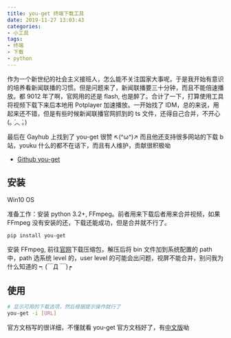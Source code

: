```yaml
---
title: you-get 终端下载工具
date: 2019-11-27 13:03:43
categories:
- 小工具
tags:
- 终端
- 下载
- python
---
```

作为一个新世纪的社会主义接班人，怎么能不关注国家大事呢，于是我开始有意识的培养看新闻联播的习惯。但是问题来了，新闻联播要三十分钟，而且不能倍速播放。都 9012 年了啊，官网用的还是 flash, 也是醉了。合计了一下，打算使用工具将视频下载下来后本地用 Potplayer 加速播放。一开始找了 IDM，总的来说，用起来还不错，但是有些时候新闻联播官网抓到的 ts 文件，还得自己合并，不开心 (｡ ́︿ ̀｡)

最后在 Gayhub 上找到了 you-get 很赞 ↖(^ω^)↗ 而且他还支持很多网站的下载 b站，youku 什么的都不在话下，而且有人维护，贡献很积极呦

* [Github you-get](https://github.com/soimort/you-get)

## 安装

Win10 OS

准备工作：安装 python 3.2+, FFmpeg。前者用来下载后者用来合并视频，如果 FFmpeg 没有安装的还，下载还能成功，但是合并就不行了。

```bash
pip install you-get
```

安装 FFmpeg, 前往[官网](https://ffmpeg.org/)下载压缩包，解压后将 bin 文件加到系统配置的 path 中，path 选系统 level 的，user level 的可能会出问题，视屏不能合并，别问我为什么知道的 ┑(￣Д ￣)┍

## 使用

```bash
# 显示可用的下载选项，然后根据提示操作就行了
you-get -i [URL]
```

官方文档写的很详细，不懂就看 you-get 官方文档好了，有[中文版](https://github.com/soimort/you-get/wiki/%E4%B8%AD%E6%96%87%E8%AF%B4%E6%98%8E)呦
